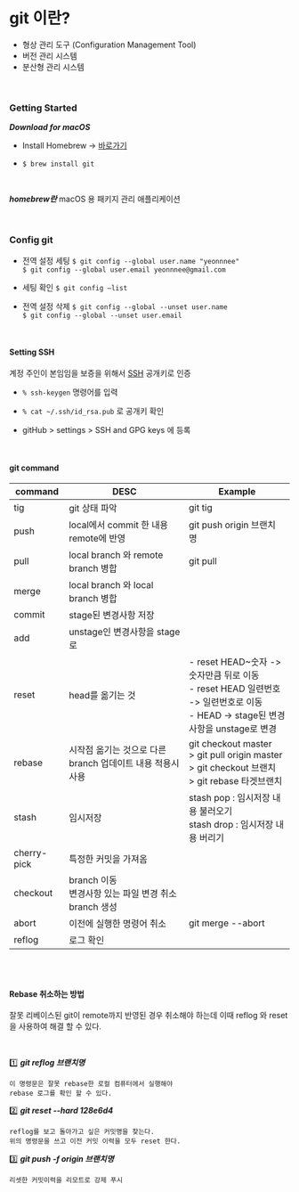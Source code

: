 # git 이란?


- 형상 관리 도구 (Configuration Management Tool)
- 버전 관리 시스템
- 분산형 관리 시스템

<br>

### Getting Started


_**Download for macOS**_

- Install Homebrew -> [바로가기](https://brew.sh/)

- ``` $ brew install git ```

<br/>

_**homebrew란**_
macOS 용 패키지 관리 애플리케이션

<br>

### Config git

- 전역 설정 세팅
    ``` $ git config --global user.name "yeonnnee" ``` <br />
    ``` $ git config --global user.email yeonnnee@gmail.com ```


- 세팅 확인
    ``` $ git config —list ```


- 전역 설정 삭제
    ``` $ git config --global --unset user.name ``` <br />
    ``` $ git config --global --unset user.email ```

<br>

#### Setting SSH

계정 주인이 본임임을 보증을 위해서 [SSH](./ssh.md) 공개키로 인증

- ``` % ssh-keygen ``` 명령어를 입력

- ``` % cat ~/.ssh/id_rsa.pub ``` 로 공개키 확인
- gitHub > settings > SSH and GPG keys 에 등록
 
<br>

#### git command

| command    | DESC      | Example        |
| --------- | ----------- | ---------------|
| tig       | git 상태 파악 | git tig |
| push      | local에서 commit 한 내용 remote에 반영 | git push origin 브랜치 명
| pull      | local branch 와 remote branch 병합 | git pull  
| merge     | local branch 와 local branch 병합 | 
| commit    | stage된 변경사항 저장    |
| add       | unstage인 변경사항을 stage로    |
| reset     | head를 옮기는 것    | - reset HEAD~숫자 -> 숫자만큼 뒤로 이동 <br/> - reset HEAD 일련번호 -> 일련번호로 이동 <br/>- HEAD -> stage된 변경사항을 unstage로 변경
| rebase    | 시작점 옮기는 것으로 다른 branch 업데이트 내용 적용시 사용 | git checkout master <br /> > git pull origin master <br />  > git checkout 브랜치 <br />  > git rebase 타겟브랜치
| stash     | 임시저장 | stash pop : 임시저장 내용 불러오기 <br /> stash drop : 임시저장 내용 버리기 |
| cherry-pick | 특정한 커밋을 가져옴 | |
| checkout | branch 이동 <br/> 변경사항 있는 파일 변경 취소 <br /> branch 생성 | 
| abort | 이전에 실행한 명령어 취소 | git merge --abort
| reflog  | 로그 확인 | 


<br>
<br>

#### Rebase 취소하는 방법

잘못 리베이스된 git이 remote까지 반영된 경우 취소해야 하는데 이때 reflog 와 reset을 사용하여 해결 할 수 있다.

<br>

:one: _**git reflog 브랜치명**_

    이 명령문은 잘못 rebase한 로컬 컴퓨터에서 실행해야 
    rebase 로그를 확인 할 수 있다.

:two: _**git reset --hard 128e6d4**_

    reflog를 보고 돌아가고 싶은 커밋명을 찾는다. 
    위의 명령문을 쓰고 이전 커밋 이력을 모두 reset 한다.

:three: _**git push -f origin 브랜치명**_

    리셋한 커밋이력을 리모트로 강제 푸시


